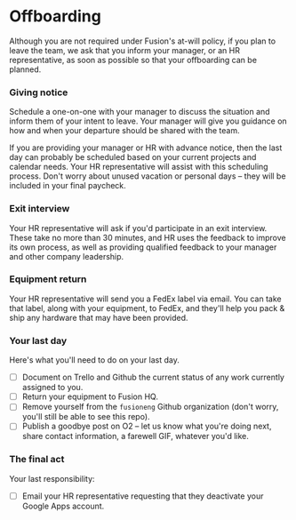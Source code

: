 # Offboarding

Although you are not required under Fusion's at-will policy, if you plan to leave the team, we ask that you inform your manager, or an HR representative, as soon as possible so that your offboarding can be planned.

### Giving notice

Schedule a one-on-one with your manager to discuss the situation and inform them of your intent to leave. Your manager will give you guidance on how and when your departure should be shared with the team.

If you are providing your manager or HR with advance notice, then the last day can probably be scheduled based on your current projects and calendar needs. Your HR representative will assist with this scheduling process. Don't worry about unused vacation or personal days – they will be included in your final paycheck. 

### Exit interview

Your HR representative will ask if you'd participate in an exit interview. These take no more than 30 minutes, and HR uses the feedback to improve its own process, as well as providing qualified feedback to your manager and other company leadership. 

### Equipment return
Your HR representative will send you a FedEx label via email. You can take that label, along with your equipment, to FedEx, and they'll help you pack & ship any hardware that may have been provided.

### Your last day
Here's what you'll need to do on your last day.
- [ ] Document on Trello and Github the current status of any work currently assigned to you.
- [ ] Return your equipment to Fusion HQ.
- [ ] Remove yourself from the `fusioneng` Github organization (don't worry, you'll still be able to see this repo).
- [ ] Publish a goodbye post on O2 – let us know what you're doing next, share contact information, a farewell GIF, whatever you'd like.

### The final act
Your last responsibility:
- [ ] Email your HR representative requesting that they deactivate your Google Apps account.